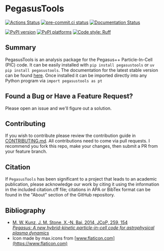 # PegasusTools

[![Actions Status][actions-badge]][actions-link]
[![pre-commit.ci status][pre-commit-badge]][pre-commit-link]
[![Documentation Status][rtd-badge]][rtd-link]

[![PyPI version][pypi-version]][pypi-link]
[![PyPI platforms][pypi-platforms]][pypi-link]
[![Code style: Ruff][ruff-badge]][ruff-link]

<!-- [![GitHub Discussion][github-discussions-badge]][github-discussions-link] -->

<!-- SPHINX-START -->

<!-- prettier-ignore-start -->
[actions-badge]:            https://github.com/PegasusPIC/pegasustools/workflows/CI/badge.svg
[actions-link]:             https://github.com/PegasusPIC/pegasustools/actions
<!-- [github-discussions-badge]: https://img.shields.io/static/v1?label=Discussions&message=Ask&color=blue&logo=github
[github-discussions-link]:  https://github.com/PegasusPIC/pegasustools/discussions -->
[pypi-link]:                https://pypi.org/project/pegasustools/
[pypi-platforms]:           https://img.shields.io/pypi/pyversions/pegasustools
[pypi-version]:             https://img.shields.io/pypi/v/pegasustools
[rtd-badge]:                https://readthedocs.org/projects/pegasustools/badge/?version=latest
[rtd-link]:                 https://pegasustools.readthedocs.io/en/latest/?badge=latest
[pre-commit-badge]:         https://results.pre-commit.ci/badge/github/PegasusPIC/pegasustools/main.svg
[pre-commit-link]:          https://results.pre-commit.ci/latest/github/PegasusPIC/pegasustools/main
[ruff-badge]:               https://img.shields.io/endpoint?url=https://raw.githubusercontent.com/astral-sh/ruff/main/assets/badge/v2.json
[ruff-link]:                https://github.com/astral-sh/ruff

<!-- prettier-ignore-end -->

## Summary

PegasusTools is an analysis package for the Pegasus++ Particle-In-Cell (PIC)
code. It can be easily installed with `pip install pegasustools` or
`uv pip install pegasustools`. The documentation for the latest stable version
can be found [here](https://pegasustools.readthedocs.io/en/stable/). Once
installed it can be imported directly into any Python program via
`import pegasustools as pt`

## Found a Bug or Have a Feature Request?

Please open an issue and we'll figure out a solution.

## Contributing

If you wish to contribute please review the contribution guide in
[CONTRIBUTING.md](./.github/CONTRIBUTING.md). All contributions need to come via
pull requests. I recommend you fork this repo, make your changes, then submit a
PR from your feature branch.

## Citation

If `PegasusTools` has been significant to a project that leads to an academic
publication, please acknowledge our work by citing it using the information in
the included citation.cff file; citations in APA or BibTex format can be found
in the "About" section of the GitHub repository.

## Bibliography

- [M. W. Kunz, J. M. Stone, X.-N. Bai, 2014, JCoP, 259, 154 \
  _Pegasus: A new hybrid-kinetic particle-in-cell code for astrophysical plasma dynamics_](https://ui.adsabs.harvard.edu/abs/2014JCoPh.259..154K/abstract)
- Icon made by max.icons from [www.flaticon.com](https://www.flaticon.com)

